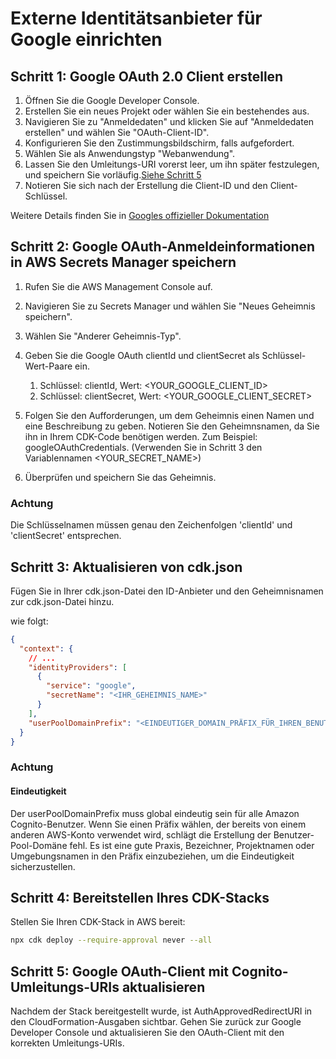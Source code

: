 # Externe Identitätsanbieter für Google einrichten

## Schritt 1: Google OAuth 2.0 Client erstellen

1. Öffnen Sie die Google Developer Console.
2. Erstellen Sie ein neues Projekt oder wählen Sie ein bestehendes aus.
3. Navigieren Sie zu "Anmeldedaten" und klicken Sie auf "Anmeldedaten erstellen" und wählen Sie "OAuth-Client-ID".
4. Konfigurieren Sie den Zustimmungsbildschirm, falls aufgefordert.
5. Wählen Sie als Anwendungstyp "Webanwendung".
6. Lassen Sie den Umleitungs-URI vorerst leer, um ihn später festzulegen, und speichern Sie vorläufig.[Siehe Schritt 5](#step-5-update-google-oauth-client-with-cognito-redirect-uris)
7. Notieren Sie sich nach der Erstellung die Client-ID und den Client-Schlüssel.

Weitere Details finden Sie in [Googles offizieller Dokumentation](https://support.google.com/cloud/answer/6158849?hl=en)

## Schritt 2: Google OAuth-Anmeldeinformationen in AWS Secrets Manager speichern

1. Rufen Sie die AWS Management Console auf.
2. Navigieren Sie zu Secrets Manager und wählen Sie "Neues Geheimnis speichern".
3. Wählen Sie "Anderer Geheimnis-Typ".
4. Geben Sie die Google OAuth clientId und clientSecret als Schlüssel-Wert-Paare ein.

   1. Schlüssel: clientId, Wert: <YOUR_GOOGLE_CLIENT_ID>
   2. Schlüssel: clientSecret, Wert: <YOUR_GOOGLE_CLIENT_SECRET>

5. Folgen Sie den Aufforderungen, um dem Geheimnis einen Namen und eine Beschreibung zu geben. Notieren Sie den Geheimnsnamen, da Sie ihn in Ihrem CDK-Code benötigen werden. Zum Beispiel: googleOAuthCredentials. (Verwenden Sie in Schritt 3 den Variablennamen <YOUR_SECRET_NAME>)
6. Überprüfen und speichern Sie das Geheimnis.

### Achtung

Die Schlüsselnamen müssen genau den Zeichenfolgen 'clientId' und 'clientSecret' entsprechen.

## Schritt 3: Aktualisieren von cdk.json

Fügen Sie in Ihrer cdk.json-Datei den ID-Anbieter und den Geheimnisnamen zur cdk.json-Datei hinzu.

wie folgt:

```json
{
  "context": {
    // ...
    "identityProviders": [
      {
        "service": "google",
        "secretName": "<IHR_GEHEIMNIS_NAME>"
      }
    ],
    "userPoolDomainPrefix": "<EINDEUTIGER_DOMAIN_PRÄFIX_FÜR_IHREN_BENUTZER-POOL>"
  }
}
```

### Achtung

#### Eindeutigkeit

Der userPoolDomainPrefix muss global eindeutig sein für alle Amazon Cognito-Benutzer. Wenn Sie einen Präfix wählen, der bereits von einem anderen AWS-Konto verwendet wird, schlägt die Erstellung der Benutzer-Pool-Domäne fehl. Es ist eine gute Praxis, Bezeichner, Projektnamen oder Umgebungsnamen in den Präfix einzubeziehen, um die Eindeutigkeit sicherzustellen.

## Schritt 4: Bereitstellen Ihres CDK-Stacks

Stellen Sie Ihren CDK-Stack in AWS bereit:

```sh
npx cdk deploy --require-approval never --all
```

## Schritt 5: Google OAuth-Client mit Cognito-Umleitungs-URIs aktualisieren

Nachdem der Stack bereitgestellt wurde, ist AuthApprovedRedirectURI in den CloudFormation-Ausgaben sichtbar. Gehen Sie zurück zur Google Developer Console und aktualisieren Sie den OAuth-Client mit den korrekten Umleitungs-URIs.